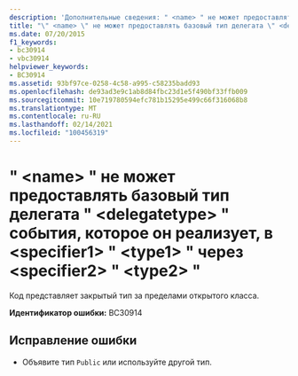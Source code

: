 ```yaml
---
description: 'Дополнительные сведения: " <name> " не может предоставлять базовый тип делегата "" события, которое <delegatetype> он реализует, в <specifier1> " <type1> " через <specifier2> " <type2> "'
title: "\" <name> \" не может предоставлять базовый тип делегата \" <delegatetype> \" события, которое он реализует, в <specifier1> \" <type1> \" через <specifier2> \" <type2> \""
ms.date: 07/20/2015
f1_keywords:
- bc30914
- vbc30914
helpviewer_keywords:
- BC30914
ms.assetid: 93bf97ce-0258-4c58-a995-c58235badd93
ms.openlocfilehash: de93ad3e9c1ab8d84fbc23d1e5f490bf33ffb009
ms.sourcegitcommit: 10e719780594efc781b15295e499c66f316068b8
ms.translationtype: MT
ms.contentlocale: ru-RU
ms.lasthandoff: 02/14/2021
ms.locfileid: "100456319"
---
```

# <a name="name-cannot-expose-the-underlying-delegate-type-delegatetype-of-the-event-it-is-implementing-to-specifier1-type1-through-specifier2-type2"></a>" \<name> " не может предоставлять базовый тип делегата " \<delegatetype> " события, которое он реализует, в \<specifier1> " \<type1> " через \<specifier2> " \<type2> "

Код представляет закрытый тип за пределами открытого класса.  
  
 **Идентификатор ошибки:** BC30914  
  
## <a name="to-correct-this-error"></a>Исправление ошибки  
  
- Объявите тип `Public` или используйте другой тип.
